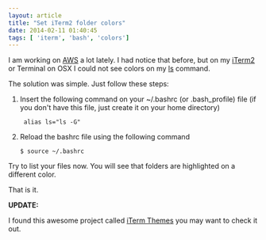 ```yaml
---
layout: article
title: "Set iTerm2 folder colors"
date: 2014-02-11 01:40:45
tags: [ 'iterm', 'bash', 'colors']
---
```

I am working on [AWS](http://aws.amazon.com) a lot lately. I had notice that before, but on my [iTerm2](http://www.iterm2.com/) or Terminal on OSX I could not see colors on my [ls](http://en.wikipedia.org/wiki/Ls) command. 

The solution was simple. Just follow these steps:

1. Insert the following command on your ~/.bashrc (or .bash_profile) file (if you don't have this file, just create it on your home directory)

 		alias ls="ls -G"


 2. Reload the bashrc file using the following command

 		$ source ~/.bashrc


 Try to list your files now. You will see that folders are highlighted on a different color.

 That is it.


**UPDATE:**

I found this awesome project called [iTerm Themes](http://iterm2colorschemes.com/) you may want to check it out.